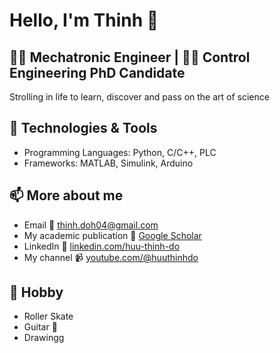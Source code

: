 # Hello, I'm Thinh 👋

## 🧑‍🎓 Mechatronic Engineer | 🧑‍🏫 Control Engineering PhD Candidate

Strolling in life to learn, discover and pass on the art of science

## 🔧 Technologies & Tools
- Programming Languages: Python, C/C++, PLC
- Frameworks: MATLAB, Simulink, Arduino


## 📫 More about me
- Email :email: thinh.doh04@gmail.com
- My academic publication :book: [Google Scholar](https://tinyurl.com/thinhdo-GoogleScholar)
- LinkedIn :office: [linkedin.com/huu-thinh-do](https://www.linkedin.com/in/huu-thinh-do/)
- My channel 📹 [youtube.com/@huuthinhdo]( https://www.youtube.com/@huuthinhdo)  

## 💃 Hobby
- Roller Skate
- Guitar 🎸
- Drawingg

